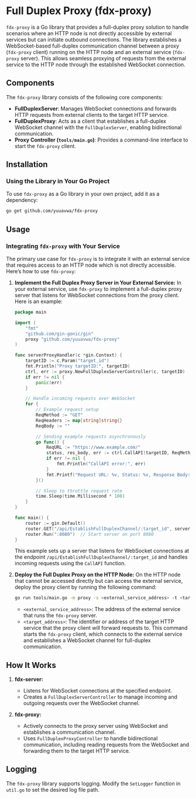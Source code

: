 # Full Duplex Proxy (fdx-proxy)
`fdx-proxy` is a Go library that provides a full-duplex proxy solution to handle scenarios where an HTTP node is not directly accessible by external services but can initiate outbound connections. The library establishes a WebSocket-based full-duplex communication channel between a proxy (`fdx-proxy` client) running on the HTTP node and an external service (`fdx-proxy` server). This allows seamless proxying of requests from the external service to the HTTP node through the established WebSocket connection.

## Components
The `fdx-proxy` library consists of the following core components:
- **FullDuplexServer**: Manages WebSocket connections and forwards HTTP requests from external clients to the target HTTP service.
- **FullDuplexProxy**: Acts as a client that establishes a full-duplex WebSocket channel with the `FullDuplexServer`, enabling bidirectional communication.
- **Proxy Controller (`tools/main.go`)**: Provides a command-line interface to start the `fdx-proxy` client.

## Installation
### Using the Library in Your Go Project
To use `fdx-proxy` as a Go library in your own project, add it as a dependency:

```bash
go get github.com/yuuavwa/fdx-proxy
```

## Usage
### Integrating `fdx-proxy` with Your Service
The primary use case for `fdx-proxy` is to integrate it with an external service that requires access to an HTTP node which is not directly accessible. Here’s how to use `fdx-proxy`:

1. **Implement the Full Duplex Proxy Server in Your External Service:**
   In your external service, use `fdx-proxy` to implement a full-duplex proxy server that listens for WebSocket connections from the proxy client. Here is an example:

   ```go
   package main

   import (
       "fmt"
       "github.com/gin-gonic/gin"
       proxy "github.com/yuuavwa/fdx-proxy"
   )

   func serverProxyHandler(c *gin.Context) {
       targetID := c.Param("target_id")
       fmt.Println("Proxy targetID:", targetID)
       ctrl, err := proxy.NewFullDuplexServerController(c, targetID)
       if err != nil {
           panic(err)
       }

       // Handle incoming requests over WebSocket
       for {
           // Example request setup
           ReqMethod := "GET"
           ReqHeaders := map[string]string{}
           ReqBody := ""

           // Sending example requests asynchronously
           go func() {
               ReqURL := "https://www.example.com/"
               status, res_body, err := ctrl.CallAPI(targetID, ReqMethod, ReqURL, ReqHeaders, ReqBody)
               if err != nil {
                   fmt.Println("CallAPI error:", err)
               }
               fmt.Printf("Request URL: %v, Status: %v, Response Body: %v\n", ReqURL, status, res_body)
           }()

           // Sleep to throttle request rate
           time.Sleep(time.Millisecond * 100)
       }
   }

   func main() {
       router := gin.Default()
       router.GET("/api/EstablishFullDuplexChannel/:target_id", serverProxyHandler)
       router.Run(":8080")  // Start server on port 8080
   }
   ```

   This example sets up a server that listens for WebSocket connections at the endpoint `/api/EstablishFullDuplexChannel/:target_id` and handles incoming requests using the `CallAPI` function.

2. **Deploy the Full Duplex Proxy on the HTTP Node:**
   On the HTTP node that cannot be accessed directly but can access the external service, deploy the proxy client by running the following command:
   ```bash
   go run tools/main.go -m proxy -s <external_service_address> -t <target_address>
   ```
   - `<external_service_address>`: The address of the external service that runs the `fdx-proxy` server.
   - `<target_address>`: The identifier or address of the target HTTP service that the proxy client will forward requests to.
   This command starts the `fdx-proxy` client, which connects to the external service and establishes a WebSocket channel for full-duplex communication.

## How It Works
1. **fdx-server:**
   - Listens for WebSocket connections at the specified endpoint.
   - Creates a `FullDuplexServerController` to manage incoming and outgoing requests over the WebSocket channel.

2. **fdx-proxy:**
   - Actively connects to the proxy server using WebSocket and establishes a communication channel.
   - Uses `FullDuplexProxyController` to handle bidirectional communication, including reading requests from the WebSocket and forwarding them to the target HTTP service.

## Logging
The `fdx-proxy` library supports logging. Modify the `SetLogger` function in `util.go` to set the desired log file path.
